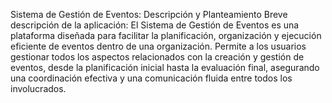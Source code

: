 Sistema de Gestión de Eventos: Descripción y Planteamiento
Breve descripción de la aplicación:
El Sistema de Gestión de Eventos es una plataforma diseñada para facilitar la planificación, organización y ejecución eficiente de eventos dentro de una organización. Permite a los usuarios gestionar todos los aspectos relacionados con la creación y gestión de eventos, desde la planificación inicial hasta la evaluación final, asegurando una coordinación efectiva y una comunicación fluida entre todos los involucrados.
